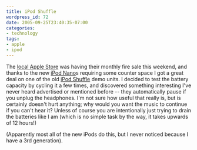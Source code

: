 ```yaml
---
title: iPod Shuffle
wordpress_id: 72
date: 2005-09-25T23:40:35-07:00
categories:
- technology
tags:
- apple
- ipod
---
```

The [local Apple Store][] was having their monthly fire sale this weekend, and thanks to the new [iPod Nano][]s
requiring some counter space I got a great deal on one of the old [iPod Shuffle][] demo units.  I decided to test the
battery capacity by cycling it a few times, and discovered something interesting I've never heard advertised or
mentioned before -- they automatically pause if you unplug the headphones.  I'm not sure how useful that really is, but
is certainly doesn't hurt anything; why would you want the music to continue if you can't hear it?  Unless of course you
are intentionally just trying to drain the batteries like I am (which is no simple task by the way, it takes upwards of
12 hours!)

(Apparently most all of the new iPods do this, but I never noticed because I have a 3rd generation).

[local Apple Store]: http://www.apple.com/retail/saddlecreek/
[iPod Nano]: http://www.apple.com/ipodnano/
[iPod Shuffle]: http://www.apple.com/ipodshuffle/
